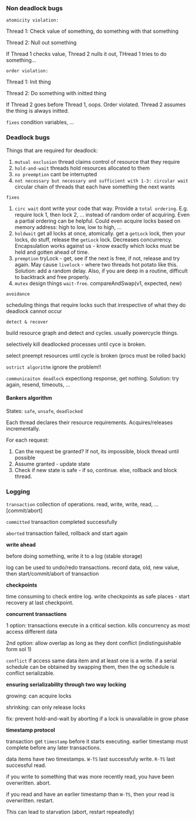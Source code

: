 ### Non deadlock bugs

`atomicity violation:` 

Thread 1: Check value of something, do something with that something

Thread 2: Null out something

If Thread 1 checks value, Thread 2 nulls it out, THread 1 tries to do something...

`order violation:`

Thread 1: Init thing

Thread 2: Do something with initted thing

If Thread 2 goes before Thread 1, oops. Order violated. Thread 2 assumes the thing is always initted.

`fixes` condition variables, ...

### Deadlock bugs

Things that are required for deadlock:

1. `mutual exclusion` thread claims control of resource that they require
2. `hold-and-wait` threads hold resources allocated to them
3. `no preemption` cant be interrupted
4. `not necessary but necessary and sufficient with 1-3: circular wait` circular chain of threads that each have something the next wants

`fixes`

1. `circ wait` dont write your code that way. Provide a `total ordering`. E.g. require lock 1, then lock 2, ... instead of random order of acquiring. Even a partial ordering can be helpful. Could even acquire locks based on memory address: high to low, low to high, ...
2. `holdwait` get all locks at once, atomically. get a `getLock` lock, then your locks, do stuff, release the `getLock` lock. Decreases concurrency. Encapsulation works against us - know exactly which locks must be held and gotten ahead of time. 
3. `premption` tryLock - get, see if the next is free, if not, release and try again. May cause `livelock` - where two threads hot potato like this. Solution: add a random delay. Also, if you are deep in a routine, difficult to backtrack and free properly. 
4. `mutex` design things `wait-free`. compareAndSwap(v1, expected, new)

`avoidance`

scheduling things that require locks such that irrespective of what they do deadlock cannot occur

`detect & recover`

build resource graph and detect and cycles. usually powercycle things. 

selectively kill deadlocked processes until cyce is broken.

select preempt resources until cycle is broken (procs must be rolled back)

`ostrict algorithm` ignore the problem!!

`communicaiton deadlock` expectiong response, get nothing. Solution: try again, resend, timeouts, ...

#### Bankers algorithm

States: `safe`, `unsafe`, `deadlocked`

Each thread declares their resource requirements. Acquires/releases incrementally.

For each request:

1. Can the request be granted? If not, its impossible, block thread until possible
2. Assume granted - update state
3. Check if new state is safe - if so, continue. else, rollback and block thread.


### Logging

`transaction` collection of operations. read, write, write, read, ... [commit/abort]

`committed` transaction completed successfully

`aborted` transaction failed, rollback and start again

**write ahead**

before doing something, write it to a log (stable storage)

log can be used to undo/redo transactions. record data, old, new value, then start/commit/abort of transaction

**checkpoints**

time consuming to check entire log. write checkpoints as safe places - start recovery at last checkpoint.

**concurrent transactions**

1 option: transactions execute in a critical section. kills concurrency as most access different data

2nd option: allow overlap as long as they dont conflict (indistinguishable form sol 1)

`conflict` if access same data item and at least one is a write. if a serial schedule can be obtained by swapping them, then the og schedule is conflict serializable.

**ensuring serializability through two way locking**

growing: can acquire locks

shrinking: can only release locks

fix: prevent hold-and-wait by aborting if a lock is unavailable in grow phase

**timestamp protocol**

transaction get `timestamp` before it starts executing. earlier timestamp must complete before any later transactions. 

data items have two timestamps. `W-TS` last successfuly write. `R-TS` last successful read.

if you write to something that was more recently read, you have been overwritten. abort.

if you read and have an earlier timestamp than `W-TS`, then your read is overwritten. restart.

This can lead to starvation (abort, restart repeatedly)




